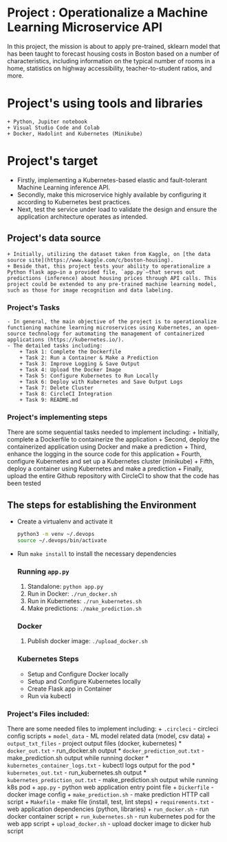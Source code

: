# Project : Operationalize a Machine Learning Microservice API
In this project, the mission is about to apply pre-trained, sklearn model that has been taught to forecast housing costs in Boston based on a number of characteristics, including information on the typical number of rooms in a home, statistics on highway accessibility, teacher-to-student ratios, and more.

# Project's using tools and libraries
    + Python, Jupiter notebook
    + Visual Studio Code and Colab
    + Docker, Hadolint and Kubernetes (Minikube)

# Project's target
+ Firstly, implementing a Kubernetes-based elastic and fault-tolerant Machine Learning inference API.
+ Secondly, make this microservice highly available by configuring it according to Kubernetes best practices. 
+ Next, test the service under load to validate the design and ensure the application architecture operates as intended.

## Project's data source
    + Initially, utilizing the dataset taken from Kaggle, on [the data source site](https://www.kaggle.com/c/boston-housing).
    + Beside that, this project tests your ability to operationalize a Python flask app—in a provided file, `app.py`—that serves out predictions (inference) about housing prices through API calls. This project could be extended to any pre-trained machine learning model, such as those for image recognition and data labeling.

### Project's Tasks
    - In general, the main objective of the project is to operationalize functioning machine learning microservices using Kubernetes, an open-source technology for automating the management of containerized applications (https://kubernetes.io/).
    - The detailed tasks including:
        + Task 1: Complete the Dockerfile
        + Task 2: Run a Container & Make a Prediction
        + Task 3: Improve Logging & Save Output
        + Task 4: Upload the Docker Image
        + Task 5: Configure Kubernetes to Run Locally
        + Task 6: Deploy with Kubernetes and Save Output Logs
        + Task 7: Delete Cluster
        + Task 8: CircleCI Integration
        + Task 9: README.md

### Project's implementing steps
There are some sequential tasks needed to implement including:
    + Initially, complete a Dockerfile to containerize the application 
    + Second, deploy the containerized application using Docker and make a prediction 
    + Third, enhance the logging in the source code for this application 
    + Fourth, configure Kubernetes and set up a Kubernetes cluster (minikube) 
    + Fifth, deploy a container using Kubernetes and make a prediction 
    + Finally, upload the entire Github repository with CircleCI to show that the code has been tested

## The steps for establishing the Environment
- Create a virtualenv and activate it
    ```sh
    python3 -m venv ~/.devops
    source ~/.devops/bin/activate
    ```
- Run `make install` to install the necessary dependencies

    ### Running `app.py`

    1. Standalone:  `python app.py`
    2. Run in Docker:  `./run_docker.sh`
    3. Run in Kubernetes:  `./run_kubernetes.sh`
    4. Make predictions: `./make_prediction.sh`

    ### Docker

    1. Publish docker image: `./upload_docker.sh`

    ### Kubernetes Steps

    * Setup and Configure Docker locally
    * Setup and Configure Kubernetes locally
    * Create Flask app in Container
    * Run via kubectl

### Project's Files included:
There are some needed files to implement including:
    + `.circleci` - circleci config scripts
    + `model_data` - ML model related data (model, csv data)
    + `output_txt_files` - project output files (docker, kubernetes)
        * `docker_out.txt` - run_docker.sh output
        * `docker_prediction_out.txt` - make_prediction.sh output while running docker
        * `kubernetes_container_logs.txt` - kubectl logs output for the pod
        * `kubernetes_out.txt` - run_kubernetes.sh output
        * `kubernetes_prediction_out.txt` - make_prediction.sh output while running k8s pod
    + `app.py` - python web application entry point file
    + `Dickerfile` - docker image config
    + `make_prediction.sh` - make prediction HTTP call script
    + `Makefile` - make file (install, test, lint steps)
    + `requirements.txt` - web application dependencies (python, libraries)
    + `run_docker.sh` - run docker container script
    + `run_kubernetes.sh` - run kubernetes pod for the web app script
    + `upload_docker.sh` - upload docker image to dicker hub script

